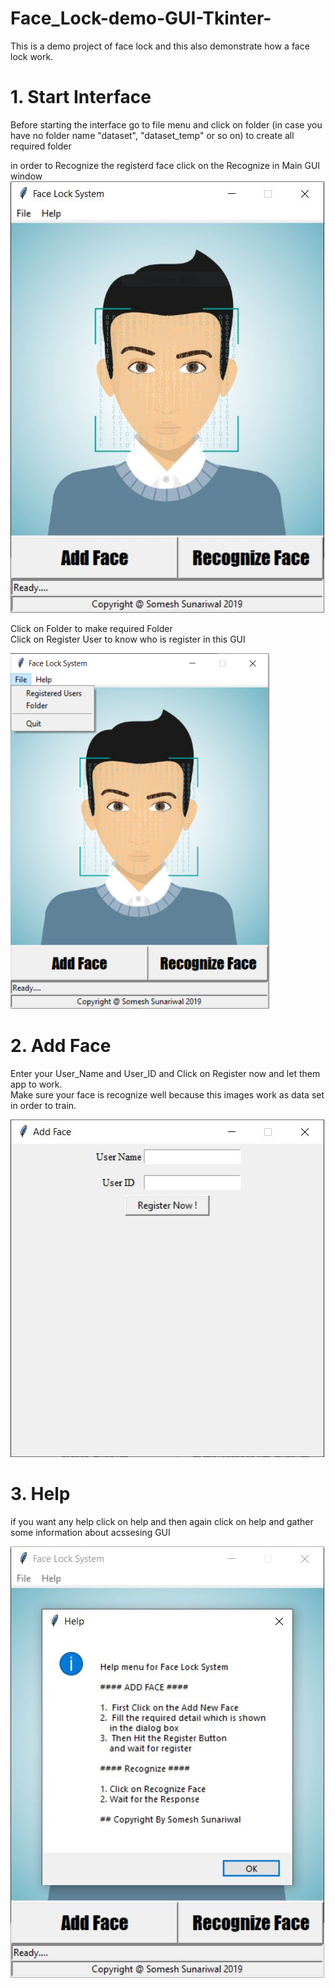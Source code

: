 # Face_Lock-demo-GUI-Tkinter-

This is a demo project of face lock and this also demonstrate how a face lock work.

# 1. Start Interface

Before starting the interface go to file menu and click on folder (in case you have no folder name "dataset", "dataset_temp" or so on) to create all required folder    
  
in  order to Recognize the registerd face click on the Recognize in Main GUI window    
![](images/1.png)

Click on Folder to make required Folder  
Click on Register User to know who is register in this GUI  
  
![](images/4.PNG)

# 2. Add Face
Enter your User_Name and User_ID and Click on Register now and let them app to work.  
Make sure your face is recognize well because this images work as data set in order to train.

![](images/2.png)

# 3. Help
if you want any help click on help and then again click on help and gather some information about acssesing GUI  

![](images/3.png)
